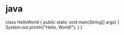 # java

class HelloWorld {
    public static void main(String[] args) {
        System.out.println("Hello, World!"); 
    }
}
